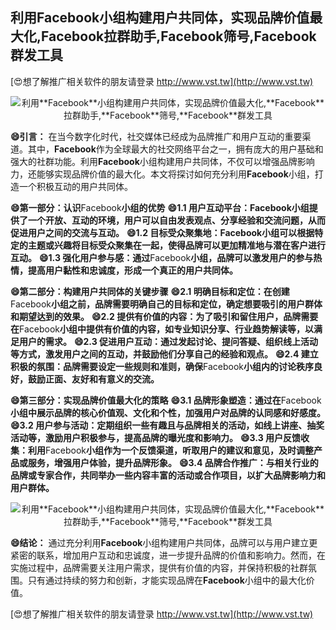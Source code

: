 ## **利用**Facebook**小组构建用户共同体，实现品牌价值最大化,**Facebook**拉群助手,**Facebook**筛号,**Facebook**群发工具**

[😍想了解推广相关软件的朋友请登录 http://www.vst.tw](http://www.vst.tw)

 <center><img src="https://vst.tw/MP4/tuiguang/png/2.png" alt="利用**Facebook**小组构建用户共同体，实现品牌价值最大化,**Facebook**拉群助手,**Facebook**筛号,**Facebook**群发工具"></center>

**😄引言：**
在当今数字化时代，社交媒体已经成为品牌推广和用户互动的重要渠道。其中，**Facebook**作为全球最大的社交网络平台之一，拥有庞大的用户基础和强大的社群功能。利用**Facebook**小组构建用户共同体，不仅可以增强品牌影响力，还能够实现品牌价值的最大化。本文将探讨如何充分利用**Facebook**小组，打造一个积极互动的用户共同体。

**😄第一部分：认识**Facebook**小组的优势**
**😄1.1 用户互动平台：**Facebook**小组提供了一个开放、互动的环境，用户可以自由发表观点、分享经验和交流问题，从而促进用户之间的交流与互动。**
**😄1.2 目标受众聚集地：**Facebook**小组可以根据特定的主题或兴趣将目标受众聚集在一起，使得品牌可以更加精准地与潜在客户进行互动。**
**😄1.3 强化用户参与感：通过**Facebook**小组，品牌可以激发用户的参与热情，提高用户黏性和忠诚度，形成一个真正的用户共同体。**

**😄第二部分：构建用户共同体的关键步骤**
**😄2.1 明确目标和定位：在创建**Facebook**小组之前，品牌需要明确自己的目标和定位，确定想要吸引的用户群体和期望达到的效果。**
**😄2.2 提供有价值的内容：为了吸引和留住用户，品牌需要在**Facebook**小组中提供有价值的内容，如专业知识分享、行业趋势解读等，以满足用户的需求。**
**😄2.3 促进用户互动：通过发起讨论、提问答疑、组织线上活动等方式，激发用户之间的互动，并鼓励他们分享自己的经验和观点。**
**😄2.4 建立积极的氛围：品牌需要设定一些规则和准则，确保**Facebook**小组内的讨论秩序良好，鼓励正面、友好和有意义的交流。**

**😄第三部分：实现品牌价值最大化的策略**
**😄3.1 品牌形象塑造：通过在**Facebook**小组中展示品牌的核心价值观、文化和个性，加强用户对品牌的认同感和好感度。**
**😄3.2 用户参与活动：定期组织一些有趣且与品牌相关的活动，如线上讲座、抽奖活动等，激励用户积极参与，提高品牌的曝光度和影响力。**
**😄3.3 用户反馈收集：利用**Facebook**小组作为一个反馈渠道，听取用户的建议和意见，及时调整产品或服务，增强用户体验，提升品牌形象。**
**😄3.4 品牌合作推广：与相关行业的品牌或专家合作，共同举办一些内容丰富的活动或合作项目，以扩大品牌影响力和用户群体。**

 <center><img src="https://vst.tw/MP4/tuiguang/png/8.png" alt="利用**Facebook**小组构建用户共同体，实现品牌价值最大化,**Facebook**拉群助手,**Facebook**筛号,**Facebook**群发工具"></center>

**😄结论：**
通过充分利用**Facebook**小组构建用户共同体，品牌可以与用户建立更紧密的联系，增加用户互动和忠诚度，进一步提升品牌的价值和影响力。然而，在实施过程中，品牌需要关注用户需求，提供有价值的内容，并保持积极的社群氛围。只有通过持续的努力和创新，才能实现品牌在**Facebook**小组中的最大化价值。

[😍想了解推广相关软件的朋友请登录 http://www.vst.tw](http://www.vst.tw)



